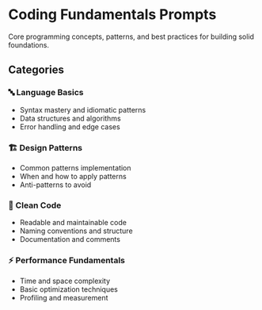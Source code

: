 # Coding Fundamentals Prompts

Core programming concepts, patterns, and best practices for building solid foundations.

## Categories

### 🔤 Language Basics
- Syntax mastery and idiomatic patterns
- Data structures and algorithms
- Error handling and edge cases

### 🏗️ Design Patterns
- Common patterns implementation
- When and how to apply patterns
- Anti-patterns to avoid

### 🧹 Clean Code
- Readable and maintainable code
- Naming conventions and structure
- Documentation and comments

### ⚡ Performance Fundamentals
- Time and space complexity
- Basic optimization techniques
- Profiling and measurement